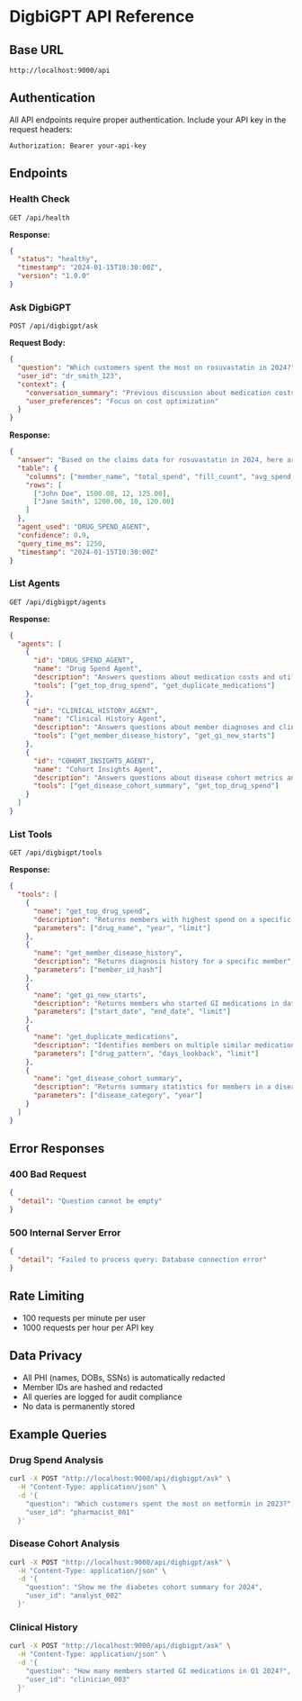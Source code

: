 # DigbiGPT API Reference

## Base URL
```
http://localhost:9000/api
```

## Authentication
All API endpoints require proper authentication. Include your API key in the request headers:
```
Authorization: Bearer your-api-key
```

## Endpoints

### Health Check
```http
GET /api/health
```

**Response:**
```json
{
  "status": "healthy",
  "timestamp": "2024-01-15T10:30:00Z",
  "version": "1.0.0"
}
```

### Ask DigbiGPT
```http
POST /api/digbigpt/ask
```

**Request Body:**
```json
{
  "question": "Which customers spent the most on rosuvastatin in 2024?",
  "user_id": "dr_smith_123",
  "context": {
    "conversation_summary": "Previous discussion about medication costs",
    "user_preferences": "Focus on cost optimization"
  }
}
```

**Response:**
```json
{
  "answer": "Based on the claims data for rosuvastatin in 2024, here are the key findings...",
  "table": {
    "columns": ["member_name", "total_spend", "fill_count", "avg_spend_per_fill"],
    "rows": [
      ["John Doe", 1500.00, 12, 125.00],
      ["Jane Smith", 1200.00, 10, 120.00]
    ]
  },
  "agent_used": "DRUG_SPEND_AGENT",
  "confidence": 0.9,
  "query_time_ms": 1250,
  "timestamp": "2024-01-15T10:30:00Z"
}
```

### List Agents
```http
GET /api/digbigpt/agents
```

**Response:**
```json
{
  "agents": [
    {
      "id": "DRUG_SPEND_AGENT",
      "name": "Drug Spend Agent",
      "description": "Answers questions about medication costs and utilization",
      "tools": ["get_top_drug_spend", "get_duplicate_medications"]
    },
    {
      "id": "CLINICAL_HISTORY_AGENT",
      "name": "Clinical History Agent",
      "description": "Answers questions about member diagnoses and clinical timelines",
      "tools": ["get_member_disease_history", "get_gi_new_starts"]
    },
    {
      "id": "COHORT_INSIGHTS_AGENT",
      "name": "Cohort Insights Agent",
      "description": "Answers questions about disease cohort metrics and population health",
      "tools": ["get_disease_cohort_summary", "get_top_drug_spend"]
    }
  ]
}
```

### List Tools
```http
GET /api/digbigpt/tools
```

**Response:**
```json
{
  "tools": [
    {
      "name": "get_top_drug_spend",
      "description": "Returns members with highest spend on a specific drug",
      "parameters": ["drug_name", "year", "limit"]
    },
    {
      "name": "get_member_disease_history",
      "description": "Returns diagnosis history for a specific member",
      "parameters": ["member_id_hash"]
    },
    {
      "name": "get_gi_new_starts",
      "description": "Returns members who started GI medications in date range",
      "parameters": ["start_date", "end_date", "limit"]
    },
    {
      "name": "get_duplicate_medications",
      "description": "Identifies members on multiple similar medications",
      "parameters": ["drug_pattern", "days_lookback", "limit"]
    },
    {
      "name": "get_disease_cohort_summary",
      "description": "Returns summary statistics for members in a disease cohort",
      "parameters": ["disease_category", "year"]
    }
  ]
}
```

## Error Responses

### 400 Bad Request
```json
{
  "detail": "Question cannot be empty"
}
```

### 500 Internal Server Error
```json
{
  "detail": "Failed to process query: Database connection error"
}
```

## Rate Limiting
- 100 requests per minute per user
- 1000 requests per hour per API key

## Data Privacy
- All PHI (names, DOBs, SSNs) is automatically redacted
- Member IDs are hashed and redacted
- All queries are logged for audit compliance
- No data is permanently stored

## Example Queries

### Drug Spend Analysis
```bash
curl -X POST "http://localhost:9000/api/digbigpt/ask" \
  -H "Content-Type: application/json" \
  -d '{
    "question": "Which customers spent the most on metformin in 2023?",
    "user_id": "pharmacist_001"
  }'
```

### Disease Cohort Analysis
```bash
curl -X POST "http://localhost:9000/api/digbigpt/ask" \
  -H "Content-Type: application/json" \
  -d '{
    "question": "Show me the diabetes cohort summary for 2024",
    "user_id": "analyst_002"
  }'
```

### Clinical History
```bash
curl -X POST "http://localhost:9000/api/digbigpt/ask" \
  -H "Content-Type: application/json" \
  -d '{
    "question": "How many members started GI medications in Q1 2024?",
    "user_id": "clinician_003"
  }'
```


